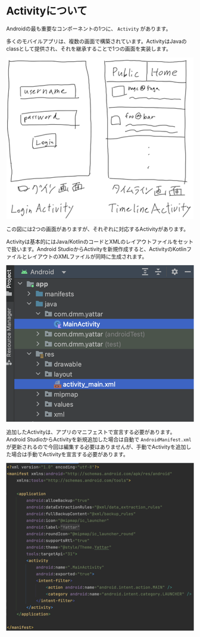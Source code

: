 # Activityについて

Androidの最も重要なコンポーネントの1つに、 `Activity` があります。

多くのモバイルアプリは、複数の画面で構築されています。ActivityはJavaのclassとして提供され、それを継承することで1つの画面を実装します。

![2-1](image/2-1.jpg)

この図には2つの画面がありますが、それぞれに対応するActivityがあります。

Activityは基本的にはJava/KotlinのコードとXMLのレイアウトファイルをセットで扱います。Android StudioからActivityを新規作成すると、ActivityのKotlinファイルとレイアウトのXMLファイルが同時に生成されます。

![2-2](image/2-2.png)

追加したActivityは、アプリのマニフェストで宣言する必要があります。Android StudioからActivityを新規追加した場合は自動で `AndroidManifest.xml` が更新されるので今回は編集する必要はありませんが、手動でActivityを追加した場合は手動でActivityを宣言する必要があります。

![2-3](image/2-3.png)
